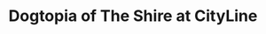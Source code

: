 ---
title: "Dogtopia of The Shire at CityLine"
url: /richardson/dogtopia-of-the-shire-at-cityline/
shop: pet grooming
---